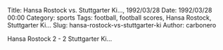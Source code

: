 Title: Hansa Rostock vs. Stuttgarter Ki…, 1992/03/28
Date: 1992/03/28 00:00
Category: sports
Tags: football, football scores, Hansa Rostock, Stuttgarter Ki…
Slug: hansa-rostock-vs-stuttgarter-ki
Author: carbonero


Hansa Rostock 2 - 2 Stuttgarter Ki…

